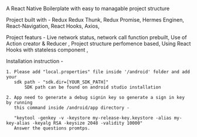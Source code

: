 A React Native Boilerplate with easy to managable project structure

 Project built with - 
		Redux
		Redux Thunk,
		Redux Promise,
		Hermes Enginen,
		React-Navigation,
		React Hooks,
		Axios,

 Project featurs - 
		Live network status,
		network call function prebuilt,
		Use of Action creator & Reducer ,
		Project structure perfomence based,
		Using React Hooks with stateless component ,
		




 Installation instruction - 
 
	1. Please add "local.properties" file inside '/android' folder and add your 
	   sdk path - "sdk.dir=[YOUR_SDK_PATH]"
           SDK path can be found on android studio installation
	   
	2. App need to generate a debug signin key so generate a sign in key by running
	   this command inside /android/app directory - 
	   
	   "keytool -genkey -v -keystore my-release-key.keystore -alias my-key-alias -keyalg RSA -keysize 2048 -validity 10000"
	   Answer the questions promtps.
